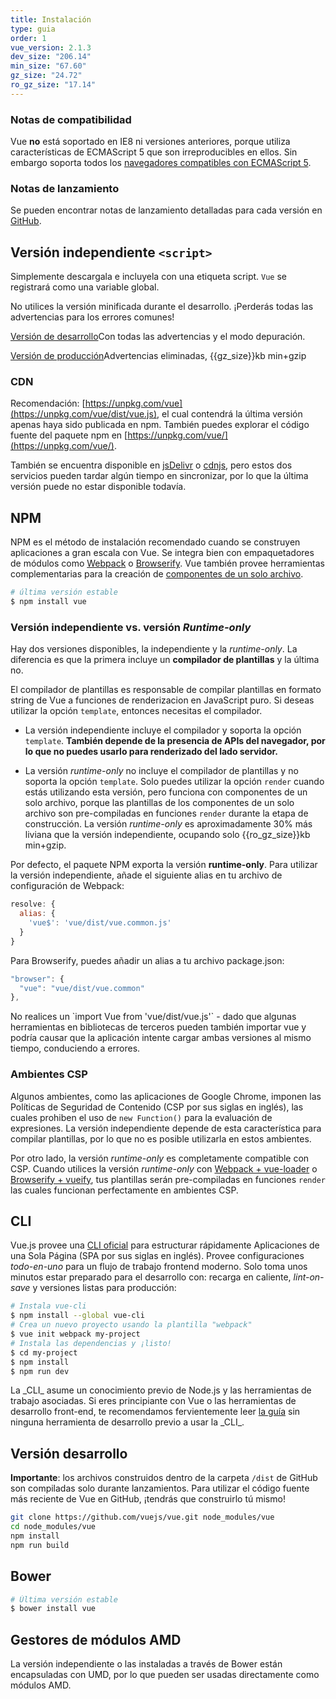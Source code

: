 ```yaml
---
title: Instalación
type: guia
order: 1
vue_version: 2.1.3
dev_size: "206.14"
min_size: "67.60"
gz_size: "24.72"
ro_gz_size: "17.14"
---
```


### Notas de compatibilidad

Vue **no** está soportado en IE8 ni versiones anteriores, porque utiliza características de ECMAScript 5 que son irreproducibles en ellos. Sin embargo soporta todos los [navegadores compatibles con ECMAScript 5](http://caniuse.com/#feat=es5).

### Notas de lanzamiento

Se pueden encontrar notas de lanzamiento detalladas para cada versión en [GitHub](https://github.com/vuejs/vue/releases).

## Versión independiente `<script>`

Simplemente descargala e incluyela con una etiqueta script. `Vue` se registrará como una variable global.

<p class="tip">No utilices la versión minificada durante el desarrollo. ¡Perderás todas las advertencias para los errores comunes!</p>

<div id="downloads">
<a class="button" href="/js/vue.js" download>Versión de desarrollo</a><span class="light info">Con todas las advertencias y el modo depuración.</span>

<a class="button" href="/js/vue.min.js" download>Versión de producción</a><span class="light info">Advertencias eliminadas, {{gz_size}}kb min+gzip</span>
</div>

### CDN

Recomendación: [https://unpkg.com/vue](https://unpkg.com/vue/dist/vue.js), el cual contendrá la última versión apenas haya sido publicada en npm. También puedes explorar el código fuente del paquete npm en [https://unpkg.com/vue/](https://unpkg.com/vue/).

También se encuentra disponible en [jsDelivr](//cdn.jsdelivr.net/vue/{{vue_version}}/vue.js) o [cdnjs](//cdnjs.cloudflare.com/ajax/libs/vue/{{vue_version}}/vue.js), pero estos dos servicios pueden tardar algún tiempo en sincronizar, por lo que la última versión puede no estar disponible todavía.

## NPM

NPM es el método de instalación recomendado cuando se construyen aplicaciones a gran escala con Vue. Se integra bien con empaquetadores de módulos como [Webpack](http://webpack.github.io/) o [Browserify](http://browserify.org/). Vue también provee herramientas complementarias para la creación de [componentes de un solo archivo](single-file-components.html).

``` bash
# última versión estable
$ npm install vue
```
### Versión independiente vs. versión _Runtime-only_

Hay dos versiones disponibles, la independiente y la _runtime-only_. La diferencia es que la primera incluye un **compilador de plantillas** y la última no.

El compilador de plantillas es responsable de compilar plantillas en formato string de Vue a funciones de renderizacion en JavaScript puro. Si deseas utilizar la opción `template`, entonces necesitas el compilador.

- La versión independiente incluye el compilador y soporta la opción `template`. **También depende de la presencia de APIs del navegador, por lo que no puedes usarlo para renderizado del lado servidor.**

- La versión _runtime-only_ no incluye el compilador de plantillas y no soporta la opción `template`. Solo puedes utilizar la opción `render` cuando estás utilizando esta versión, pero funciona con componentes de un solo archivo, porque las plantillas de los componentes de un solo archivo son pre-compiladas en funciones `render` durante la etapa de construcción. La versión _runtime-only_ es aproximadamente 30% más liviana que la versión independiente, ocupando solo {{ro_gz_size}}kb min+gzip.

Por defecto, el paquete NPM exporta la versión **runtime-only**. Para utilizar la versión independiente, añade el siguiente alias en tu archivo de configuración de Webpack:

``` js
resolve: {
  alias: {
    'vue$': 'vue/dist/vue.common.js'
  }
}
```

Para Browserify, puedes añadir un alias a tu archivo package.json:

``` js
"browser": {
  "vue": "vue/dist/vue.common"
},
```

<p class="tip">No realices un `import Vue from 'vue/dist/vue.js'` - dado que algunas herramientas en bibliotecas de terceros pueden también importar vue y podría causar que la aplicación intente cargar ambas versiones al mismo tiempo, conduciendo a errores.</p>

### Ambientes CSP

Algunos ambientes, como las aplicaciones de Google Chrome, imponen las Políticas de Seguridad de Contenido (CSP por sus siglas en inglés), las cuales prohiben el uso de `new Function()` para la evaluación de expresiones. La versión independiente depende de esta característica para compilar plantillas, por lo que no es posible utilizarla en estos ambientes.

Por otro lado, la versión _runtime-only_ es completamente compatible con CSP. Cuando utilices la versión _runtime-only_ con [Webpack + vue-loader](https://github.com/vuejs-templates/webpack-simple) o [Browserify + vueify](https://github.com/vuejs-templates/browserify-simple), tus plantillas serán pre-compiladas en funciones `render` las cuales funcionan perfectamente en ambientes CSP.

## CLI

Vue.js provee una [CLI oficial](https://github.com/vuejs/vue-cli) para estructurar rápidamente Aplicaciones de una Sola Página (SPA por sus siglas en inglés). Provee configuraciones _todo-en-uno_ para un flujo de trabajo frontend moderno. Solo toma unos minutos estar preparado para el desarrollo con: recarga en caliente, _lint-on-save_ y versiones listas para producción:

``` bash
# Instala vue-cli
$ npm install --global vue-cli
# Crea un nuevo proyecto usando la plantilla "webpack"
$ vue init webpack my-project
# Instala las dependencias y ¡listo!
$ cd my-project
$ npm install
$ npm run dev
```

<p class="tip">La _CLI_ asume un conocimiento previo de Node.js y las herramientas de trabajo asociadas. Si eres principiante con Vue o las herramientas de desarrollo front-end, te recomendamos fervientemente leer <a href="./">la guía</a> sin ninguna herramienta de desarrollo previo a usar la _CLI_.</p>

## Versión desarrollo

**Importante**: los archivos construidos dentro de la carpeta `/dist` de GitHub son compiladas solo durante lanzamientos. Para utilizar el código fuente más reciente de Vue en GitHub, ¡tendrás que construirlo tú mismo!

``` bash
git clone https://github.com/vuejs/vue.git node_modules/vue
cd node_modules/vue
npm install
npm run build
```

## Bower

``` bash
# Última versión estable
$ bower install vue
```

## Gestores de módulos AMD

La versión independiente o las instaladas a través de Bower están encapsuladas con UMD, por lo que pueden ser usadas directamente como módulos AMD.
